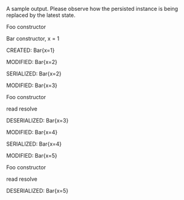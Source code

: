 A sample output. Please observe how the persisted instance is being replaced by the latest state.

 Foo constructor

 Bar constructor, x = 1

 CREATED:		Bar{x=1}

 MODIFIED:		Bar{x=2}

 SERIALIZED:		Bar{x=2}

 MODIFIED:		Bar{x=3}

 Foo constructor

 read resolve

 DESERIALIZED:	Bar{x=3}

 MODIFIED:		Bar{x=4}

 SERIALIZED:		Bar{x=4}

 MODIFIED:		Bar{x=5}

 Foo constructor

 read resolve

 DESERIALIZED:	Bar{x=5}

